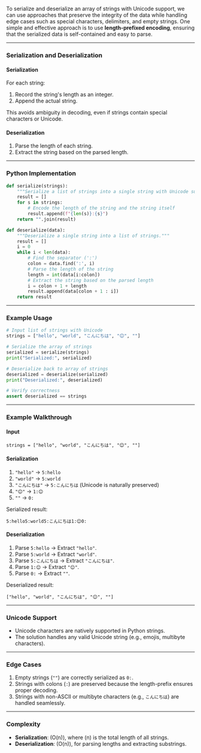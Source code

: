 To serialize and deserialize an array of strings with Unicode support, we can use approaches that preserve the integrity of the data while handling edge cases such as special characters, delimiters, and empty strings. One simple and effective approach is to use **length-prefixed encoding**, ensuring that the serialized data is self-contained and easy to parse.

---

### **Serialization and Deserialization**

#### **Serialization**
For each string:
1. Record the string's length as an integer.
2. Append the actual string.

This avoids ambiguity in decoding, even if strings contain special characters or Unicode.

#### **Deserialization**
1. Parse the length of each string.
2. Extract the string based on the parsed length.

---

### **Python Implementation**

```python
def serialize(strings):
    """Serialize a list of strings into a single string with Unicode support."""
    result = []
    for s in strings:
        # Encode the length of the string and the string itself
        result.append(f"{len(s)}:{s}")
    return "".join(result)

def deserialize(data):
    """Deserialize a single string into a list of strings."""
    result = []
    i = 0
    while i < len(data):
        # Find the separator (':')
        colon = data.find(':', i)
        # Parse the length of the string
        length = int(data[i:colon])
        # Extract the string based on the parsed length
        i = colon + 1 + length
        result.append(data[colon + 1 : i])
    return result
```

---

### **Example Usage**

```python
# Input list of strings with Unicode
strings = ["hello", "world", "こんにちは", "😊", ""]

# Serialize the array of strings
serialized = serialize(strings)
print("Serialized:", serialized)

# Deserialize back to array of strings
deserialized = deserialize(serialized)
print("Deserialized:", deserialized)

# Verify correctness
assert deserialized == strings
```

---

### **Example Walkthrough**

#### Input
`strings = ["hello", "world", "こんにちは", "😊", ""]`

#### Serialization
1. `"hello"` → `5:hello`
2. `"world"` → `5:world`
3. `"こんにちは"` → `5:こんにちは` (Unicode is naturally preserved)
4. `"😊"` → `1:😊`
5. `""` → `0:`

Serialized result:
```
5:hello5:world5:こんにちは1:😊0:
```

#### Deserialization
1. Parse `5:hello` → Extract `"hello"`.
2. Parse `5:world` → Extract `"world"`.
3. Parse `5:こんにちは` → Extract `"こんにちは"`.
4. Parse `1:😊` → Extract `"😊"`.
5. Parse `0:` → Extract `""`.

Deserialized result:
```
["hello", "world", "こんにちは", "😊", ""]
```

---

### **Unicode Support**
- Unicode characters are natively supported in Python strings.
- The solution handles any valid Unicode string (e.g., emojis, multibyte characters).

---

### **Edge Cases**
1. Empty strings (`""`) are correctly serialized as `0:`.
2. Strings with colons (`:`) are preserved because the length-prefix ensures proper decoding.
3. Strings with non-ASCII or multibyte characters (e.g., `こんにちは`) are handled seamlessly.

---

### **Complexity**
- **Serialization**: \(O(n)\), where \(n\) is the total length of all strings.
- **Deserialization**: \(O(n)\), for parsing lengths and extracting substrings.
